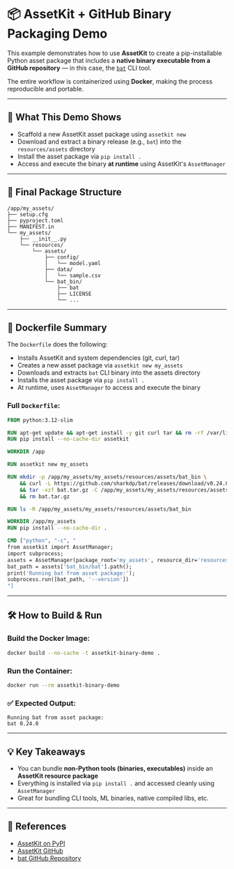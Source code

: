 # 📦 AssetKit + GitHub Binary Packaging Demo

This example demonstrates how to use **AssetKit** to create a pip-installable Python asset package that includes a **native binary executable from a GitHub repository** — in this case, the [`bat`](https://github.com/sharkdp/bat) CLI tool.

The entire workflow is containerized using **Docker**, making the process reproducible and portable.

---

## 🚀 What This Demo Shows

- Scaffold a new AssetKit asset package using `assetkit new`
- Download and extract a binary release (e.g., `bat`) into the `resources/assets` directory
- Install the asset package via `pip install .`
- Access and execute the binary **at runtime** using AssetKit's `AssetManager`

---

## 📁 Final Package Structure

```
/app/my_assets/
├── setup.cfg
├── pyproject.toml
├── MANIFEST.in
└── my_assets/
    ├── __init__.py
    └── resources/
        └── assets/
            ├── config/
            │   └── model.yaml
            ├── data/
            │   └── sample.csv
            └── bat_bin/
                ├── bat
                ├── LICENSE
                └── ...
```

---

## 🐳 Dockerfile Summary

The `Dockerfile` does the following:
- Installs AssetKit and system dependencies (git, curl, tar)
- Creates a new asset package via `assetkit new my_assets`
- Downloads and extracts `bat` CLI binary into the assets directory
- Installs the asset package via `pip install .`
- At runtime, uses `AssetManager` to access and execute the binary

### Full `Dockerfile`:
```dockerfile
FROM python:3.12-slim

RUN apt-get update && apt-get install -y git curl tar && rm -rf /var/lib/apt/lists/*
RUN pip install --no-cache-dir assetkit

WORKDIR /app

RUN assetkit new my_assets

RUN mkdir -p /app/my_assets/my_assets/resources/assets/bat_bin \
    && curl -L https://github.com/sharkdp/bat/releases/download/v0.24.0/bat-v0.24.0-x86_64-unknown-linux-gnu.tar.gz -o bat.tar.gz \
    && tar -xzf bat.tar.gz -C /app/my_assets/my_assets/resources/assets/bat_bin --strip-components=1 \
    && rm bat.tar.gz

RUN ls -R /app/my_assets/my_assets/resources/assets/bat_bin

WORKDIR /app/my_assets
RUN pip install --no-cache-dir .

CMD ["python", "-c", "
from assetkit import AssetManager;
import subprocess;
assets = AssetManager(package_root='my_assets', resource_dir='resources/assets');
bat_path = assets['bat_bin/bat'].path();
print('Running bat from asset package:');
subprocess.run([bat_path, '--version'])
"]
```

---

## 🛠 How to Build & Run

### Build the Docker Image:
```bash
docker build --no-cache -t assetkit-binary-demo .
```

### Run the Container:
```bash
docker run --rm assetkit-binary-demo
```

### ✅ Expected Output:
```
Running bat from asset package:
bat 0.24.0
```

---

## 💡 Key Takeaways

- You can bundle **non-Python tools (binaries, executables)** inside an **AssetKit resource package**
- Everything is installed via `pip install .` and accessed cleanly using `AssetManager`
- Great for bundling CLI tools, ML binaries, native compiled libs, etc.

---

## 🔗 References
- [AssetKit on PyPI](https://pypi.org/project/assetkit/)
- [AssetKit GitHub](https://github.com/docdann/assetkit)
- [bat GitHub Repository](https://github.com/sharkdp/bat)
